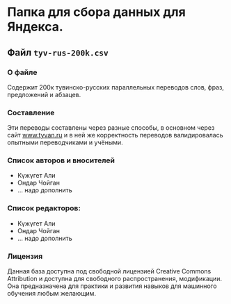 # Папка для сбора данных для Яндекса.
## Файл `tyv-rus-200k.csv`
### О файле
Содержит 200к тувинско-русских параллельных переводов слов, фраз, предложений и абзацев.

### Составление
Эти переводы составлены через разные способы, в основном через сайт www.tyvan.ru и в ней же корректность переводов валидировалась опытными переводчиками и учёными.

### Список авторов и вносителей
* Күжүгет Али
* Ондар Чойган
* ... надо дополнить

### Список редакторов:
* Күжүгет Али
* Ондар Чойган
* ... надо дополнить

### Лицензия
Данная база доступна под свободной лицензией Creative Commons Attribution и доступна для свободного распространения, модификации.
Она предназначена для практики и развития навыков для машинного обучения любым желающим.
